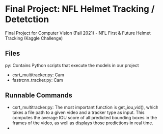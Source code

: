 # Final Project: NFL Helmet Tracking / Detetction
Final Project for Computer Vision (Fall 2021) - NFL First &amp; Future Helmet Tracking (Kaggle Challenge)

## Files
py: Contains Python scripts that execute the models in our project
- csrt_multitracker.py: Cam
- fastrcnn_tracker.py: Cam

## Runnable Commands
- csrt_multitracker.py: The most important function is get_iou_vid(), which takes a file path to a given video and a tracker type as input. This computes the average IOU score of all predicted bounding boxes in the frames of the video, as well as displays those predictions in real time.
- 

